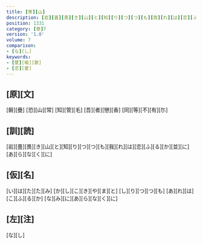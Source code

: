 ```yaml
---
title: [寄][山]
description: [岩][畳][畏][き][山][と][知][り][つ][つ][も][我][れ][は][恋][ふ][る][か][並][に][あ][ら][な][く][に]
position: 1331
category: [巻]7
version: '1.0'
volume: 7
comparison:
- [な][し]
keywords:
- [譬][喩][歌]
- [恋][愛]
---
```


## [原][文]

[磐][疊] [恐][山][常] [知][管][毛] [吾][者][戀][香] [同][等][不][有][尓]

## [訓][読]

[岩][畳][畏][き][山][と][知][り][つ][つ][も][我][れ][は][恋][ふ][る][か][並][に][あ][ら][な][く][に]

## [仮][名]

[い][は][た][た][み] [か][し][こ][き][や][ま][と] [し][り][つ][つ][も] [あ][れ][は][こ][ふ][る][か] [な][み][に][あ][ら][な][く][に]

## [左][注]

[な][し]

